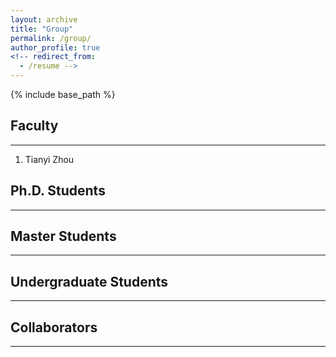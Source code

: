 ```yaml
---
layout: archive
title: "Group"
permalink: /group/
author_profile: true
<!-- redirect_from:
  - /resume -->
---
```


{% include base_path %}

## Faculty
-----
1. Tianyi Zhou


## Ph.D. Students
-----


## Master Students
-----


## Undergraduate Students
-----


## Collaborators
-----

<!-- {% if author.googlescholar %}
  You can also find my articles on <u><a href="{{author.googlescholar}}">my Google Scholar profile</a>.</u>
{% endif %} -->

<!-- {% for post in site.publications reversed %}
  {% include archive-single.html %}
{% endfor %} -->
